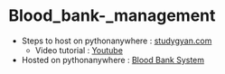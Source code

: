 # Blood_bank-_management
- Steps to host on pythonanywhere : [studygyan.com](https://studygyaan.com/django/host-django-website-application-for-free-in-5-minutes)
  - Video tutorial : [Youtube](https://www.youtube.com/watch?v=A6mTN6G-adM)
- Hosted on pythonanywhere : [Blood Bank System](http://arkapratim.pythonanywhere.com/)
